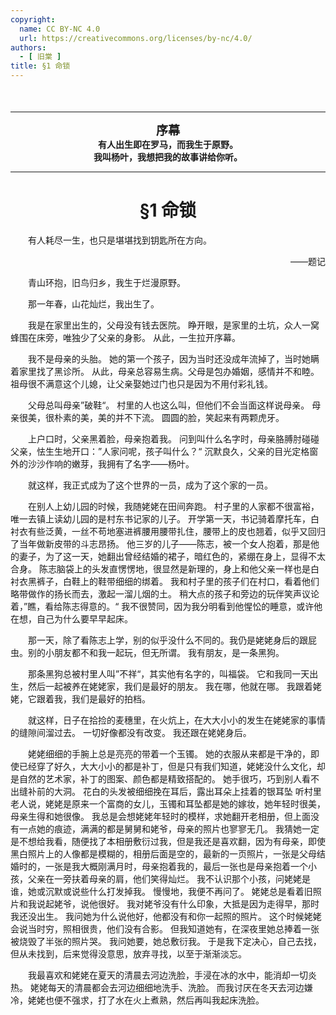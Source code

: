 ```yaml
---
copyright:
  name: CC BY-NC 4.0
  url: https://creativecommons.org/licenses/by-nc/4.0/
authors:
  - [ 旧棠 ]
title: §1 命锁
---
```


<div style="margin-top: 50px;"></div>

---

<div style="text-align: center;">
    <b>
        <span style="font-size: 19px;">序幕</span> <br />
        有人出生即在罗马，而我生于原野。 <br />
        我叫杨叶，我想把我的故事讲给你听。
    </b>
</div>

---

<h1 align="middle">
    &sect;1 命锁
</h1>

<div>
    <p>&emsp;&emsp;有人耗尽一生，也只是堪堪找到钥匙所在方向。</p>
    <p align="right">——题记</p>
</div>

&emsp;&emsp;青山环抱，旧鸟归乡，我生于烂漫原野。

&emsp;&emsp;那一年春，山花灿烂，我出生了。

&emsp;&emsp;我是在家里出生的，父母没有钱去医院。
睁开眼，是家里的土坑，众人一窝蜂围在床旁，唯独少了父亲的身影。
从此，一生拉开序幕。

&emsp;&emsp;我不是母亲的头胎。
她的第一个孩子，因为当时还没成年流掉了，当时她瞒着家里找了黑诊所。
从此，母亲总容易生病。父母是包办婚姻，感情并不和睦。
祖母很不满意这个儿媳，让父亲娶她过门也只是因为不用付彩礼钱。

&emsp;&emsp;父母总叫母亲”破鞋“。
村里的人也这么叫，但他们不会当面这样说母亲。
母亲很美，很朴素的美，美的并不下流。
圆圆的脸，笑起来有两颗虎牙。

&emsp;&emsp;上户口时，父亲黑着脸，母亲抱着我。
问到叫什么名字时，母亲胳膊肘碰碰父亲，怯生生地开口：”人家问呢，孩子叫什么？“ 
沉默良久，父亲的目光定格窗外的沙沙作响的嫩芽，我拥有了名字——杨叶。

&emsp;&emsp;就这样，我正式成为了这个世界的一员，成为了这个家的一员。

&emsp;&emsp;在别人上幼儿园的时候，我随姥姥在田间奔跑。
村子里的人家都不很富裕，唯一去镇上读幼儿园的是村东书记家的儿子。
开学第一天，书记骑着摩托车，白衬衣有些泛黄，一丝不苟地塞进裤腰用腰带扎住，腰带上的皮也翘着，似乎又回归了当年做新皮带的斗志昂扬。
他三岁的儿子——陈志，被一个女人抱着，那是他的妻子，为了这一天，她翻出曾经结婚的裙子，暗红色的，紧绷在身上，显得不太合身。
陈志脑袋上的头发直愣愣地，很显然是新理的，身上和他父亲一样也是白衬衣黑裤子，白鞋上的鞋带细细的绑着。
我和村子里的孩子们在村口，看着他们略带做作的扬长而去，激起一溜儿烟的土。
稍大点的孩子和旁边的玩伴笑声议论着，”瞧，看给陈志得意的。“
我不很赞同，因为我分明看到他惺忪的睡意，或许他在想，自己为什么要早早起床。

&emsp;&emsp;那一天，除了看陈志上学，别的似乎没什么不同的。我仍是姥姥身后的跟屁虫。别的小朋友都不和我一起玩，但无所谓。
我有朋友，是一条黑狗。

&emsp;&emsp;那条黑狗总被村里人叫”不祥“，其实他有名字的，叫福袋。
它和我同一天出生，然后一起被养在姥姥家，我们是最好的朋友。
我在哪，他就在哪。
我跟着姥姥，它跟着我，我们是最好的拍档。

&emsp;&emsp;就这样，日子在拾捡的麦穗里，在火炕上，在大大小小的发生在姥姥家的事情的缝隙间溜过去。
一切好像都没有改变。
我还跟在姥姥身后。

&emsp;&emsp;姥姥细细的手腕上总是亮亮的带着一个玉镯。
她的衣服从来都是干净的，即使已经穿了好久，大大小小的都是补丁，但是只有我们知道，姥姥没什么文化，却是自然的艺术家，补丁的图案、颜色都是精致搭配的。
她手很巧，巧到别人看不出缝补前的大洞。
花白的头发被细细挽在耳后，露出耳朵上挂着的银耳坠
听村里老人说，姥姥是原来一个富商的女儿，玉镯和耳坠都是她的嫁妆，她年轻时很美，母亲生得和她很像。
我总是会想姥姥年轻时的模样，求她翻开老相册，但上面没有一点她的痕迹，满满的都是舅舅和姥爷，母亲的照片也寥寥无几。
我猜她一定是不想给我看，随便找了本相册敷衍过我，但是我还是喜欢翻，因为有母亲，即使黑白照片上的人像都是模糊的，相册后面是空的，最新的一页照片，一张是父母结婚时的，一张是我大概刚满月时，母亲抱着我的，最后一张也是母亲抱着一个小孩，父亲在一旁扶着母亲的肩，他们笑得灿烂。
我不认识那个小孩，问姥姥是谁，她或沉默或说些什么打发掉我。
慢慢地，我便不再问了。
姥姥总是看着旧照片和我说起姥爷，说他很好。
我对姥爷没有什么印象，大抵是因为走得早，那时我还没出生。
我问她为什么说他好，他都没有和你一起照的照片。
这个时候姥姥会说当时穷，照相很贵，他们没有合影。
但我知道她有，在深夜里她总捧着一张被烧毁了半张的照片哭。
我问她要，她总敷衍我。
于是我下定决心，自己去找，但从未找到，后来觉得没意思，放弃寻找，以至于渐渐淡忘。

&emsp;&emsp;我最喜欢和姥姥在夏天的清晨去河边洗脸，手浸在冰的水中，能消却一切炎热。
姥姥每天的清晨都会去河边细细地洗手、洗脸。
而我讨厌在冬天去河边嫌冷，姥姥也便不强求，打了水在火上煮熟，然后再叫我起床洗脸。
